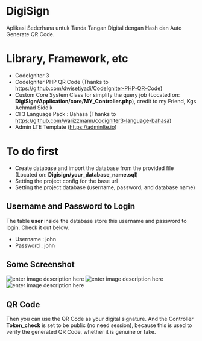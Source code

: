 # DigiSign
 Aplikasi Sederhana untuk Tanda Tangan Digital dengan Hash dan Auto Generate QR Code.
 
# Library, Framework, etc

 - CodeIgniter 3
 - CodeIgniter PHP QR Code (Thanks to https://github.com/dwisetiyadi/CodeIgniter-PHP-QR-Code)
 - Custom Core System Class for simplify the query job (Located on: **DigiSign/Application/core/MY_Controller.php**), credit to my Friend, Kgs Achmad Siddik
 - CI 3 Language Pack : Bahasa (Thanks to https://github.com/warizzmann/codigniter3-language-bahasa)
 - Admin LTE Template (https://adminlte.io)

# To do first

 - Create database and import the database from the provided file (Located on: **Digisign/your_database_name.sql**)
 - Setting the project config for the base url
 - Setting the project database (username, password, and database name)

## Username and Password to Login

The table **user** inside the database store this username and password to login. Check it out below.

 - Username : john
 - Password : john

## Some Screenshot

![enter image description here](https://drive.google.com/uc?export=view&id=1BFf9DQFjHKT9XtMbokwQ28HRP6iRlP3y)
![enter image description here](https://drive.google.com/uc?export=view&id=1pHEi6CLMrCyOo4FNr1OPS_YGcVgqBKYZ)
![enter image description here](https://drive.google.com/uc?export=view&id=1iiO2LJd6PRx35KgdF5bNlVPdASzSmPNc)

## QR Code

Then you can use the QR Code as your digital signature. And the Controller **Token_check** is set to be public (no need session), because this is used to verify the generated QR Code, whether it is genuine or fake.

